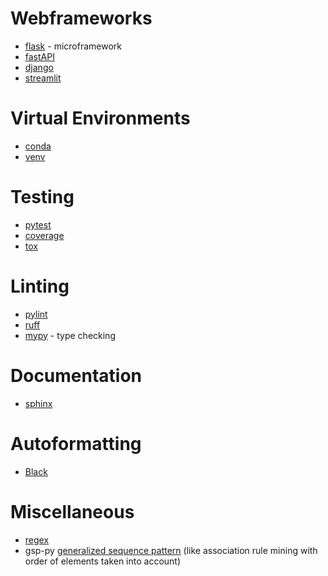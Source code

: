 # Webframeworks
- [flask](https://flask.palletsprojects.com/en/2.3.x/) - microframework
- [fastAPI](https://pypi.org/project/fastapi/)
- [django](https://pypi.org/project/Django/)
- [streamlit](https://pypi.org/project/streamlit/)

# Virtual Environments
- [conda](https://docs.conda.io/en/latest/miniconda.html)
- [venv](https://docs.python.org/3/library/venv.html)

# Testing
- [pytest](https://pypi.org/project/pytest/)
- [coverage](https://pypi.org/project/coverage/)
- [tox ](https://tox.wiki/en/4.8.0/)

# Linting
- [pylint]( https://pypi.org/project/pylint/)
- [ruff]( https://pypi.org/project/ruff/)
- [mypy](https://pypi.org/project/mypy/) - type checking 

# Documentation
- [sphinx](https://www.sphinx-doc.org/en/master/)

# Autoformatting
- [Black](https://pypi.org/project/black/)

# Miscellaneous
- [regex](https://pypi.org/project/regex/)
- gsp-py [generalized sequence pattern](https://github.com/jacksonpradolima/gsp-py) (like association rule mining with order of elements taken into account)
